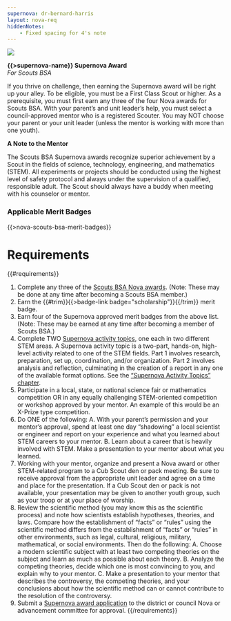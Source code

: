 ```yaml
---
supernova: dr-bernard-harris
layout: nova-req
hiddenNotes:
    - Fixed spacing for 4's note
---
```


<div class="D(f) Jc(sb) Fxd(rr) Fxd(c)--s">
<div class="W(175px) Ta(c) Fxs(0) Mx(a)--s"><img src="{{supernova}}-award.jpg" class="W(100%) Mx(a) H(a)"></div>
<div>

**{{>supernova-name}} Supernova Award**<br />*For Scouts BSA*

If you thrive on challenge, then earning the Supernova award will be right up your alley. To be eligible, you must be a First Class Scout or higher. As a prerequisite, you must first earn any three of the four Nova awards for Scouts BSA. With your parent’s and unit leader’s help, you must select a council-approved mentor who is a registered Scouter. You may NOT choose your parent or your unit leader (unless the mentor is working with more than one youth).

**A Note to the Mentor**

The Scouts BSA Supernova awards recognize superior achievement by a Scout in the fields of science, technology, engineering, and mathematics (STEM). All experiments or projects should be conducted using the highest level of safety protocol and always under the supervision of a qualified, responsible adult. The Scout should always have a buddy when meeting with his counselor or mentor.

### Applicable Merit Badges

{{>nova-scouts-bsa-merit-badges}}

</div></div>

# Requirements

{{#requirements}}
1. Complete any three of the [Scouts BSA Nova awards](../../scouts-bsa/). (Note: These may be done at any time after becoming a Scouts BSA member.)
2. Earn the {{#trim}}{{>badge-link badge="scholarship"}}{{/trim}} merit badge.
3. Earn four of the Supernova approved merit badges from the above list. (Note: These may be earned at any time after becoming a member of Scouts BSA.)
4. Complete TWO [Supernova activity topics](../activity-topics/), one each in two different STEM areas.
    A Supernova activity topic is a two-part, hands-on, high-level activity related to one of the STEM fields. Part 1 involves research, preparation, set up, coordination, and/or organization. Part 2 involves analysis and reflection, culminating in the creation of a report in any one of the available format options. See the [“Supernova Activity Topics” chapter](../activity-topics/).
5. Participate in a local, state, or national science fair or mathematics competition OR in any equally challenging STEM-oriented competition or workshop approved by your mentor. An example of this would be an X-Prize type competition.
6. Do ONE of the following:
    A. With your parent’s permission and your mentor’s approval, spend at least one day “shadowing” a local scientist or engineer and report on your experience and what you learned about STEM careers to your mentor.
    B. Learn about a career that is heavily involved with STEM. Make a presentation to your mentor about what you learned.
7. Working with your mentor, organize and present a Nova award or other STEM-related program to a Cub Scout den or pack meeting. Be sure to receive approval from the appropriate unit leader and agree on a time and place for the presentation. If a Cub Scout den or pack is not available, your presentation may be given to another youth group, such as your troop or at your place of worship.
8. Review the scientific method (you may know this as the scientific process) and note how scientists establish hypotheses, theories, and laws. Compare how the establishment of “facts” or “rules” using the scientific method differs from the establishment of “facts” or “rules” in other environments, such as legal, cultural, religious, military, mathematical, or social environments. Then do the following:
    A. Choose a modern scientific subject with at least two competing theories on the subject and learn as much as possible about each theory.
    B. Analyze the competing theories, decide which one is most convincing to you, and explain why to your mentor.
    C. Make a presentation to your mentor that describes the controversy, the competing theories, and your conclusions about how the scientific method can or cannot contribute to the resolution of the controversy.
9. Submit a [Supernova award application](https://www.scouting.org/wp-content/uploads/2019/02/SN-Application2019Feb-1.pdf) to the district or council Nova or advancement committee for approval.
{{/requirements}}
